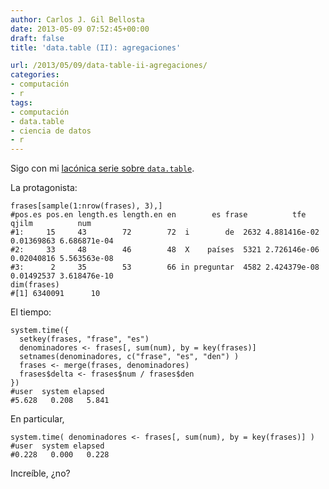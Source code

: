 ```yaml
---
author: Carlos J. Gil Bellosta
date: 2013-05-09 07:52:45+00:00
draft: false
title: 'data.table (II): agregaciones'

url: /2013/05/09/data-table-ii-agregaciones/
categories:
- computación
- r
tags:
- computación
- data.table
- ciencia de datos
- r
---
```


Sigo con mi [lacónica serie sobre `data.table`](http://www.datanalytics.com/blog/2013/05/02/data-table-i-cruces/).

La protagonista:



    frases[sample(1:nrow(frases), 3),]
    #pos.es pos.en length.es length.en en        es frase          tfe      qjilm          num
    #1:     15     43        72        72  i        de  2632 4.881416e-02 0.01369863 6.686871e-04
    #2:     33     48        46        48  X    países  5321 2.726146e-06 0.02040816 5.563563e-08
    #3:      2     35        53        66 in preguntar  4582 2.424379e-08 0.01492537 3.618476e-10
    dim(frases)
    #[1] 6340091      10



El tiempo:



    system.time({
      setkey(frases, "frase", "es")
      denominadores <- frases[, sum(num), by = key(frases)]
      setnames(denominadores, c("frase", "es", "den") )
      frases <- merge(frases, denominadores)
      frases$delta <- frases$num / frases$den
    })
    #user  system elapsed
    #5.628   0.208   5.841



En particular,



    system.time( denominadores <- frases[, sum(num), by = key(frases)] )
    #user  system elapsed
    #0.228   0.000   0.228



Increíble, ¿no?
